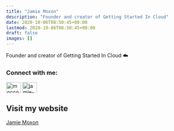 ```yaml
---
title: "Jamie Moxon"
description: "Founder and creator of Getting Started In Cloud"
date: 2020-10-06T08:50:45+00:00
lastmod: 2020-10-06T08:50:45+00:00
draft: false
images: []
---
```


Founder and creator of Getting Started In Cloud ☁️

<h3>Connect with me:</h3>
<p>
<a href="https://twitter.com/moccolfc" target="blank"><img align="center" src="https://raw.githubusercontent.com/rahuldkjain/github-profile-readme-generator/master/src/images/icons/Social/twitter.svg" alt="moccolfc" height="30" width="40" /></a>
<a href="https://linkedin.com/in/jamie-moxon" target="blank"><img align="center" src="https://raw.githubusercontent.com/rahuldkjain/github-profile-readme-generator/master/src/images/icons/Social/linked-in-alt.svg" alt="jamie-moxon" height="30" width="40" /></a>
</p>

## Visit my website

[Jamie Moxon](https://jamiemoxon.tech)